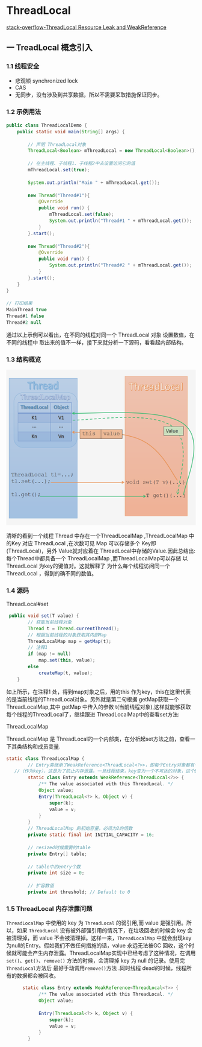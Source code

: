 

# ThreadLocal

[stack-overflow-ThreadLocal Resource Leak and WeakReference](https://stackoverflow.com/questions/940506/threadlocal-resource-leak-and-weakreference)
## 一 TreadLocal 概念引入

### 1.1 线程安全

- 悲观锁 synchronized lock
- CAS
- 无同步，没有涉及到共享数据，所以不需要采取措施保证同步。

### 1.2 示例用法

```java
public class ThreadLocalDemo {
    public static void main(String[] args) {

      	// 声明 ThreadLocal对象
        ThreadLocal<Boolean> mThreadLocal = new ThreadLocal<Boolean>();

        // 在主线程、子线程1、子线程2中去设置访问它的值
        mThreadLocal.set(true);

        System.out.println("Main " + mThreadLocal.get());

        new Thread("Thread#1"){
            @Override
            public void run() {
                mThreadLocal.set(false);
                System.out.println("Thread#1 " + mThreadLocal.get());
            }
        }.start();

        new Thread("Thread#2"){
            @Override
            public void run() {
                System.out.println("Thread#2 " + mThreadLocal.get());
            }
        }.start();
    }
}

// 打印结果
MainThread true
Thread#1 false
Thread#2 null
```

通过以上示例可以看出，在不同的线程对同一个 ThreadLocal 对象 设置数值，在不同的线程中 取出来的值不一样，接下来就分析一下源码，看看起内部结构。

### 1.3 结构概览

![ThreadLocal结构](../images/ThreadLocal_概况.png)

清晰的看到一个线程 Thread 中存在一个ThreadLocalMap ,ThreadLocalMap 中的Key 对应 ThreadLocal ,在次数可见 Map 可以存储多个 Key即(ThreadLocal)，另外 Value就对应着在 ThreadLocal中存储的Value.因此总结出:每个Thread中都具备一个 ThreadLocalMap ,而ThreadLocalMap可以存储 以ThreadLocal 为key的键值对。这就解释了 为什么每个线程访问同一个 ThreadLocal ，得到的确不同的数值。

### 1.4 源码

ThreadLocal#set

```java
 public void set(T value) {
        // 获取当前线程对象
        Thread t = Thread.currentThread();
        // 根据当前线程的对象获取其内部Map
        ThreadLocalMap map = getMap(t);
        // 注释1
        if (map != null)
            map.set(this, value);
        else
            createMap(t, value);
    }
```

如上所示，在注释1 处，得到map对象之后，用的this 作为key，this在这里代表的是当前线程的ThreadLocal对象。另外就是第二句根据 getMap获取一个 ThreadLocalMap,其中 getMap 中传入的参数 t(当前线程对象),这样就能够获取每个线程的ThreadLocal了，继续跟进 ThreadLocalMap中的查看set方法:

ThreadLocalMap

ThreadLocalMap 是 ThreadLocal的一个内部类，在分析起set方法之前，查看一下其类结构和成员变量.
```java
static class ThreadLocalMap {
        // Entry类继承了WeakReference<ThreadLocal<?>>，即每个Entry对象都有一个ThreadLocal的弱引用
   //（作为key），这是为了防止内存泄露。一旦线程结束，key变为一个不可达的对象，这个Entry就可以被GC了。
        static class Entry extends WeakReference<ThreadLocal<?>> {
            /** The value associated with this ThreadLocal. */
            Object value;
            Entry(ThreadLocal<?> k, Object v) {
                super(k);
                value = v;
            }
        }
        // ThreadLocalMap 的初始容量，必须为2的倍数
        private static final int INITIAL_CAPACITY = 16;

        // resized时候需要的table
        private Entry[] table;

        // table中的entry个数
        private int size = 0;

        // 扩容数值
        private int threshold; // Default to 0

```

### 1.5 ThreadLocal 内存泄露问题

`ThreadLocalMap` 中使用的 key 为 `ThreadLocal` 的弱引用,而 value 是强引用。所以，如果 `ThreadLocal` 没有被外部强引用的情况下，在垃圾回收的时候会 key 会被清理掉，而 value 不会被清理掉。这样一来，`ThreadLocalMap` 中就会出现key为null的Entry。假如我们不做任何措施的话，value 永远无法被GC 回收，这个时候就可能会产生内存泄露。ThreadLocalMap实现中已经考虑了这种情况，在调用 `set()`、`get()`、`remove()` 方法的时候，会清理掉 key 为 null 的记录。使用完 `ThreadLocal`方法后 最好手动调用`remove()`方法 .同时线程 dead的时候，线程所有的数据都会被回收。

```java
      static class Entry extends WeakReference<ThreadLocal<?>> {
            /** The value associated with this ThreadLocal. */
            Object value;

            Entry(ThreadLocal<?> k, Object v) {
                super(k);
                value = v;
            }
        }
```
